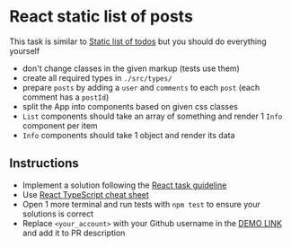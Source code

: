 # React static list of posts
This task is similar to [Static list of todos](https://github.com/mate-academy/react_static-list-of-todos#react-static-list-of-todos)
but you should do everything yourself

- don't change classes in the given markup (tests use them)
- create all required types in `./src/types/`
- prepare `posts` by adding a `user` and `comments` to each `post` (each
  comment has a `postId`)
- split the App into components based on given css classes
- `List` components should take an array of something and render 1 `Info`
 component per item
- `Info` components should take 1 object and render its data

## Instructions
- Implement a solution following the [React task guideline](https://github.com/mate-academy/react_task-guideline#react-tasks-guideline)
- Use [React TypeScript cheat sheet](https://mate-academy.github.io/fe-program/js/extra/react-typescript)
- Open 1 more terminal and run tests with `npm test` to ensure your solutions is correct
- Replace `<your_account>` with your Github username in the [DEMO LINK](https://LesyaSvk.github.io/react_static-list-of-posts/) and add it to PR description
